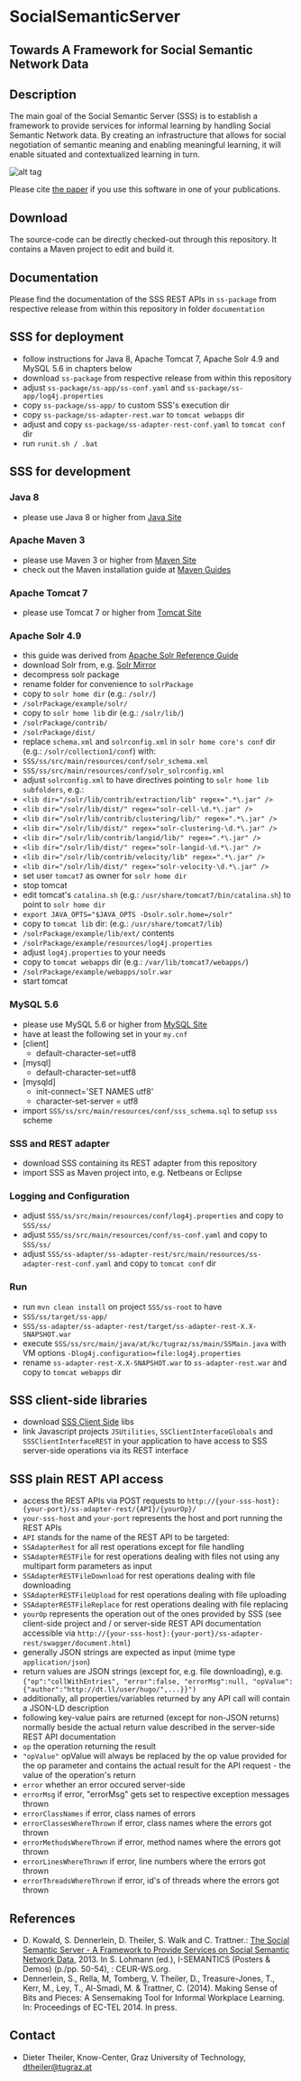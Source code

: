 SocialSemanticServer
====================
## Towards A Framework for Social Semantic Network Data
<!-- [![BuildStatus](http://layers.dbis.rwth-aachen.de/jenkins/buildStatus/icon?job=SocialSemanticServer)](http://layers.dbis.rwth-aachen.de/jenkins/job/SocialSemanticServer/) -->

## Description
The main goal of the Social Semantic Server (SSS) is to establish a framework to provide services for informal learning by handling Social Semantic Network data. 
By creating an infrastructure that allows for social negotiation of semantic meaning and enabling meaningful learning, it will enable situated and contextualized learning in turn.

![alt tag](https://raw.githubusercontent.com/learning-layers/SocialSemanticServer/bba6324551551b41f43e3b630e2376ecde83c807/desc.jpg)

Please cite [the paper](https://github.com/learning-layers/SocialSemanticServer#references) if you use this software in one of your publications.

## Download
The source-code can be directly checked-out through this repository. It contains a Maven project to edit and build it.

## Documentation
Please find the documentation of the SSS REST APIs in `ss-package` from respective release from within this repository in folder `documentation`

## SSS for deployment
* follow instructions for Java 8, Apache Tomcat 7, Apache Solr 4.9 and MySQL 5.6 in chapters below
* download `ss-package` from respective release from within this repository
* adjust `ss-package/ss-app/ss-conf.yaml` and `ss-package/ss-app/log4j.properties`
* copy `ss-package/ss-app/` to custom SSS's execution dir
* copy `ss-package/ss-adapter-rest.war` to `tomcat webapps` dir
* adjust and copy `ss-package/ss-adapter-rest-conf.yaml` to `tomcat conf` dir
* run `runit.sh / .bat`
 
## SSS for development

### Java 8
* please use Java 8 or higher from [Java Site](https://java.com/en/download/index.jsp)

### Apache Maven 3
* please use Maven 3 or higher from [Maven Site](http://maven.apache.org/download.cg)
* check out the Maven installation guide at [Maven Guides](http://maven.apache.org/guides/getting-started/maven-in-five-minutes.html)

### Apache Tomcat 7
* please use Tomcat 7 or higher from [Tomcat Site](http://tomcat.apache.org/download-70.cgi)

### Apache Solr 4.9
* this guide was derived from [Apache Solr Reference Guide](http://tweedo.com/mirror/apache/lucene/solr/ref-guide/apache-solr-ref-guide-4.9.pdf)
* download Solr from, e.g. [Solr Mirror](http://mirror2.klaus-uwe.me/apache/lucene/solr/4.9.0/)
* decompress solr package
* rename folder for convenience to `solrPackage`
* copy to `solr home dir` (e.g.: `/solr/`)
 * `/solrPackage/example/solr/`
* copy to `solr home lib` dir (e.g.: `/solr/lib/`)
 * `/solrPackage/contrib/`
 * `/solrPackage/dist/`
* replace `schema.xml` and `solrconfig.xml` in `solr home core's conf` dir (e.g.: `/solr/collection1/conf`) with: 
 * `SSS/ss/src/main/resources/conf/solr_schema.xml`
 * `SSS/ss/src/main/resources/conf/solr_solrconfig.xml`
* adjust `solrconfig.xml` to have directives pointing to `solr home lib subfolders`, e.g.:
 * `<lib dir="/solr/lib/contrib/extraction/lib" regex=".*\.jar" />`
 * `<lib dir="/solr/lib/dist/" regex="solr-cell-\d.*\.jar" />`
 * `<lib dir="/solr/lib/contrib/clustering/lib/" regex=".*\.jar" />`
 * `<lib dir="/solr/lib/dist/" regex="solr-clustering-\d.*\.jar" />`
 * `<lib dir="/solr/lib/contrib/langid/lib/" regex=".*\.jar" />`
 * `<lib dir="/solr/lib/dist/" regex="solr-langid-\d.*\.jar" />`
 * `<lib dir="/solr/lib/contrib/velocity/lib" regex=".*\.jar" />`
 * `<lib dir="/solr/lib/dist/" regex="solr-velocity-\d.*\.jar" />`
* set user `tomcat7` as owner for `solr home dir`
* stop tomcat
* edit tomcat's `catalina.sh` (e.g.: `/usr/share/tomcat7/bin/catalina.sh`) to point to `solr home dir` 
 * `export JAVA_OPTS="$JAVA_OPTS -Dsolr.solr.home=/solr"`
* copy to `tomcat lib` dir: (e.g.: `/usr/share/tomcat7/lib`)
 * `/solrPackage/example/lib/ext/` contents
 * `/solrPackage/example/resources/log4j.properties`
* adjust `log4j.properties` to your needs
* copy to `tomcat webapps` dir (e.g.: `/var/lib/tomcat7/webapps/`)
 * `/solrPackage/example/webapps/solr.war`
* start tomcat

### MySQL 5.6
* please use MySQL 5.6 or higher from [MySQL Site](http://www.mysql.com/downloads/)
* have at least the following set in your `my.cnf` 
 * [client] 
   * default-character-set=utf8
 * [mysql] 
   * default-character-set=utf8
 * [mysqld] 
   * init-connect='SET NAMES utf8'
    * character-set-server = utf8
* import `SSS/ss/src/main/resources/conf/sss_schema.sql` to setup `sss` scheme

### SSS and REST adapter
* download SSS containing its REST adapter from this repository
* import SSS as Maven project into, e.g. Netbeans or Eclipse

### Logging and Configuration
* adjust `SSS/ss/src/main/resources/conf/log4j.properties` and copy to `SSS/ss/`
* adjust `SSS/ss/src/main/resources/conf/ss-conf.yaml` and copy to `SSS/ss/`
* adjust `SSS/ss-adapter/ss-adapter-rest/src/main/resources/ss-adapter-rest-conf.yaml` and copy to `tomcat conf` dir

### Run
* run `mvn clean install` on project `SSS/ss-root` to have 
 * `SSS/ss/target/ss-app/`
 * `SSS/ss-adapter/ss-adapter-rest/target/ss-adapter-rest-X.X-SNAPSHOT.war`
* execute `SSS/ss/src/main/java/at/kc/tugraz/ss/main/SSMain.java` with VM options `-Dlog4j.configuration=file:log4j.properties`
* rename `ss-adapter-rest-X.X-SNAPSHOT.war` to `ss-adapter-rest.war` and copy to `tomcat webapps` dir

## SSS client-side libraries
* download [SSS Client Side](https://github.com/learning-layers/SocialSemanticServerClientSide/) libs
* link Javascript projects `JSUtilities`, `SSClientInterfaceGlobals` and `SSSClientInterfaceREST` in your application to have access to SSS server-side operations via its REST interface

## SSS plain REST API access
* access the REST APIs via POST requests to `http://{your-sss-host}:{your-port}/ss-adapter-rest/{API}/{yourOp}/` 
 * `your-sss-host` and `your-port` represents the host and port running the REST APIs
 * `API` stands for the name of the REST API to be targeted:
  * `SSAdapterRest` for all rest operations except for file handling
  * `SSAdapterRESTFile` for rest operations dealing with files not using any multipart form parameters as input
  * `SSAdapterRESTFileDownload` for rest operations dealing with file downloading
  * `SSAdapterRESTFileUpload` for rest operations dealing with file uploading
  * `SSAdapterRESTFileReplace` for rest operations dealing with file replacing
 * `yourOp` represents the operation out of the ones provided by SSS (see client-side project and / or server-side REST API documentation accessible via `http://{your-sss-host}:{your-port}/ss-adapter-rest/swagger/document.html`)
* generally JSON strings are expected as input (mime type `application/json`)
* return values are JSON strings (except for, e.g. file downloading), e.g. `{"op":"collWithEntries", "error":false, "errorMsg":null, "opValue":{"author":"http://dt.ll/user/hugo/",...}}")`
* additionally, all properties/variables returned by any API call will contain a JSON-LD description
* following key-value pairs are returned (except for non-JSON returns) normally beside the actual return value described in the server-side REST API documentation
 * `op` the operation returning the result
 * `"opValue"` opValue will always be replaced by the op value provided for the op parameter and contains the actual result for the API request - the value of the operation's return
 * `error` whether an error occured server-side
 * `errorMsg` if error, "errorMsg" gets set to respective exception messages thrown
 * `errorClassNames` if error, class names of errors
 * `errorClassesWhereThrown` if error, class names where the errors got thrown
 * `errorMethodsWhereThrown` if error, method names where the errors got thrown
 * `errorLinesWhereThrown` if error, line numbers where the errors got thrown
 * `errorThreadsWhereThrown` if error, id's of threads where the errors got thrown
 
## References
* D. Kowald, S. Dennerlein, D. Theiler, S. Walk and C. Trattner.: [The Social Semantic Server - A Framework to Provide Services on Social Semantic Network Data](http://ceur-ws.org/Vol-1026/paper11.pdf), 2013. In S. Lohmann (ed.), I-SEMANTICS (Posters & Demos) (p./pp. 50-54), : CEUR-WS.org.
* Dennerlein, S., Rella, M, Tomberg, V. Theiler, D., Treasure-Jones, T., Kerr, M., Ley, T., Al-Smadi, M. & Trattner, C. (2014). Making Sense of Bits and Pieces: A Sensemaking Tool for Informal Workplace Learning. In: Proceedings of EC-TEL 2014. In press.

## Contact
* Dieter Theiler, Know-Center, Graz University of Technology, dtheiler@tugraz.at
